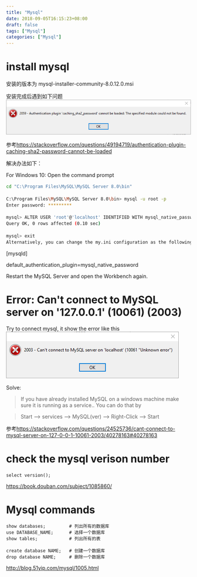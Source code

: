 ```yaml
---
title: "Mysql"
date: 2018-09-05T16:15:23+08:00
draft: false
tags: ["Mysql"]
categories: ["Mysql"]
---
```


# install mysql

安装的版本为 mysql-installer-community-8.0.12.0.msi

安装完成后遇到如下问题
![mysql caching_sha2_password error](/media/pic/mysql_caching_sha2_password_error.png)

参考<https://stackoverflow.com/questions/49194719/authentication-plugin-caching-sha2-password-cannot-be-loaded>

解决办法如下：

For Windows 10: Open the command prompt

```sh
cd "C:\Program Files\MySQL\MySQL Server 8.0\bin"

C:\Program Files\MySQL\MySQL Server 8.0\bin> mysql -u root -p
Enter password: *********

mysql> ALTER USER 'root'@'localhost' IDENTIFIED WITH mysql_native_password BY 'newrootpassword';
Query OK, 0 rows affected (0.10 sec)

mysql> exit
Alternatively, you can change the my.ini configuration as the following:
```
[mysqld]

default_authentication_plugin=mysql_native_password

Restart the MySQL Server and open the Workbench again.

# Error: Can't connect to MySQL server on '127.0.0.1' (10061) (2003)

Try to connect mysql, it show the error like this![mysql cann't connect error](/media/pic/mysql_cannot_connet.png)

Solve:

>If you have already installed MySQL on a windows machine make sure it is running as a service.. You can do that by

>Start --> services --> MySQL(ver) --> Right-Click --> Start

参考<https://stackoverflow.com/questions/24525736/cant-connect-to-mysql-server-on-127-0-0-1-10061-2003/40278163#40278163>

# check the mysql verison number
```mysql
select version();
```

https://book.douban.com/subject/1085860/

# Mysql commands

```mysql
show databases;         # 列出所有的数据库
use DATABASE_NAME;      # 选择一个数据库
show tables;            # 列出所有的表

create database NAME;   # 创建一个数据库
drop database NAME;     # 删除一个数据库
```
http://blog.51yip.com/mysql/1005.html